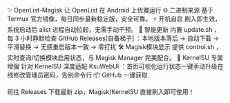 ✨ OpenList-Magisk
让 OpenList 在 Android 上优雅运行 
🌐 二进制来源
基于 Termux 官方镜像，每日同步最新稳定版，安全可靠。
⚡ 开机自启
刷入即生效，系统启动后 alist 进程自动拉起，无需手动干预。
🔄 智能更新
内置  update.sh ，每 3 小时静默检查 GitHub Releases[自备梯子]
：本地版本落后 → 自动下载 → 平滑替换 → 无感重启版本一致 → 零打扰
🛠 Magisk模块显示
提供  control.sh ，实时查询/切换模块启用状态，与 Magisk Manager 完美配合。
🚀 KernelSU 专属增强
针对 KernelSU 深度适配 KsuWebUI
：首页可视化运行状态一键手动升级在线修改管理员密码，告别命令行
📦 GitHub 一键获取

前往 Releases 下载最新 zip，Magisk/KernelSU 直接刷入即可使用！
